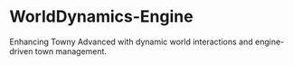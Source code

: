 # WorldDynamics-Engine
Enhancing Towny Advanced with dynamic world interactions and engine-driven town management.
